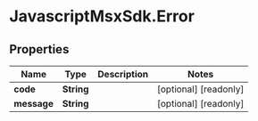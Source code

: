 # JavascriptMsxSdk.Error

## Properties

Name | Type | Description | Notes
------------ | ------------- | ------------- | -------------
**code** | **String** |  | [optional] [readonly] 
**message** | **String** |  | [optional] [readonly] 


